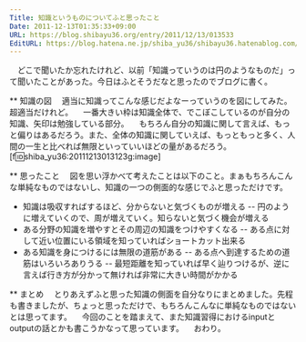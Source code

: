 ```yaml
---
Title: 知識というものについてふと思ったこと
Date: 2011-12-13T01:35:33+09:00
URL: https://blog.shibayu36.org/entry/2011/12/13/013533
EditURL: https://blog.hatena.ne.jp/shiba_yu36/shibayu36.hatenablog.com/atom/entry/13208692334729910371
---
```


　どこで聞いたか忘れたけれど、以前「知識っていうのは円のようなものだ」って聞いたことがあった。今日はふとそうだなと思ったのでブログに書く。

** 知識の図
　適当に知識ってこんな感じだよなーっていうのを図にしてみた。超適当だけれど。
　一番大きい枠は知識全体で、でこぼこしているのが自分の知識、矢印は勉強している部分。
　もちろん自分の知識に関して言えば、もっと偏りはあるだろう。また、全体の知識に関していえば、もっともっと多く、人間の一生と比べれば無限といっていいほどの量があるだろう。
[f:id:shiba_yu36:20111213013123g:image]

** 思ったこと
　図を思い浮かべて考えたことは以下のこと。まぁもちろんこんな単純なものではないし、知識の一つの側面的な感じでふと思っただけです。
- 知識は吸収すればするほど、分からないと気づくものが増える
-- 円のように増えていくので、周が増えていく。知らないと気づく機会が増える
- ある分野の知識を増やすとその周辺の知識をつけやすくなる
-- ある点に対して近い位置にいる領域を知っていればショートカット出来る
- ある知識を身につけるには無限の道筋がある
-- ある点へ到達するための道筋はいろいろありうる
-- 最短距離を知っていれば早く辿りつけるが、逆に言えば行き方が分かって無ければ非常に大きい時間がかかる

** まとめ
　とりあえずふと思った知識の側面を自分なりにまとめました。先程も書きましたが、ちょっと思っただけで、もちろんこんなに単純なものではないとは思ってます。
　今回のことを踏まえて、また知識習得におけるinputとoutputの話とかも書こうかなって思っています。
　おわり。
